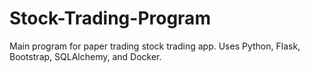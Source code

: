 # Stock-Trading-Program
Main program for paper trading stock trading app. Uses Python, Flask, Bootstrap, SQLAlchemy, and Docker.
